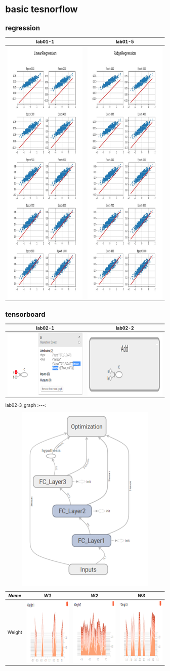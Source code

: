# basic tesnorflow

## regression

lab01-1 | lab01-5
:---: | :---: 
<img src = 'image/lab01-1_linear_regression.jpg' height = '800px'> | <img src = 'image/lab01-5_ridge_regression.jpg' height = '800px'> 

## tensorboard

lab02-1 | lab02-2
:---: | :---: 
<img src = 'image/lab02_1_tensorboard_basic_usages.PNG' height = '200px' width = '500px'> |<img src = 'image/lab02_2_tensorboard_var_scope.PNG' height = '200px' width = '500px'> 


lab02-3_graph
:---: 
<p align="center">
<img src = 'image/lab02_3_tensorboard_graph.PNG' height = '550px' width = '400px'> 
</p>

*Name* | *W1* | *W2* | *W3*
:---: | :---: | :---: | :---: |
Weight | <img src = 'image/lab02_3_tensorboard_w1.PNG' height = '200px' width = '300px'> | <img src = 'image/lab02_3_tensorboard_w2.PNG' height = '200px' width = '300px'> | <img src = 'image/lab02_3_tensorboard_w3.PNG' height = '200px' width = '300px'> 
